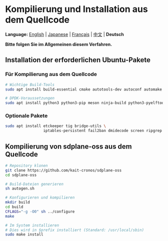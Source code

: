 # Kompilierung und Installation aus dem Quellcode

**Language:** [English](../en/build-install-source.md) | [Japanese](../ja/build-install-source.md) | [Français](../fr/build-install-source.md) | [中文](../zh/build-install-source.md) | **Deutsch**

**Bitte folgen Sie im Allgemeinen diesem Verfahren.**

## Installation der erforderlichen Ubuntu-Pakete

### Für Kompilierung aus dem Quellcode
```bash
# Wichtige Build-Tools
sudo apt install build-essential cmake autotools-dev autoconf automake libtool pkg-config

# DPDK-Voraussetzungen
sudo apt install python3 python3-pip meson ninja-build python3-pyelftools libnuma-dev pkgconf
```

### Optionale Pakete
```bash
sudo apt install etckeeper tig bridge-utils \
                 iptables-persistent fail2ban dmidecode screen ripgrep
```

## Kompilierung von sdplane-oss aus dem Quellcode

```bash
# Repository klonen
git clone https://github.com/kait-cronos/sdplane-oss
cd sdplane-oss

# Build-Dateien generieren
sh autogen.sh

# Konfigurieren und kompilieren
mkdir build
cd build
CFLAGS="-g -O0" sh ../configure
make

# Im System installieren
# Dies wird in $prefix installiert (Standard: /usr/local/sbin)
sudo make install
```